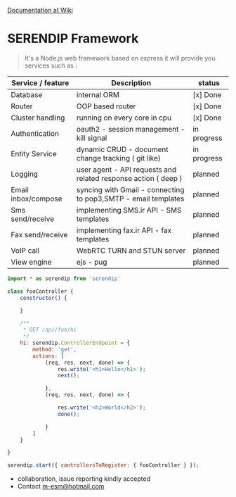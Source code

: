 
[Documentation at Wiki](https://github.com/m-esm/serendip/wiki)
# SERENDIP Framework
> It's a Node.js web framework based on express it will provide you services such as :

| Service / feature | Description | status |
|-|-|-|
|Database | internal ORM | [x] Done | 
| Router | OOP based router | [x] Done |
|Cluster handling| running on every core in cpu | [x] Done |
|Authentication | oauth2 - session management - kill signal | in progress |
|Entity Service | dynamic CRUD - document change tracking ( git like)  |  in progress |
|Logging| user agent - API requests and related response action ( deep ) | planned |
|Email inbox/compose| syncing with Gmail - connecting to pop3,SMTP - email templates | planned |
|Sms send/receive| implementing SMS.ir API - SMS templates | planned |
|Fax send/receive| implementing fax.ir API - fax templates | planned |
|VoIP call| WebRTC TURN and STUN server | planned |
|View engine | ejs - pug | planned |

```javascript
import * as serendip from 'serendip'

class fooController {
    constructor() {

    }

    /**
     * GET /api/foo/hi
     */
    hi: serendip.ControllerEndpoint = {
        method: 'get',
        actions: [
            (req, res, next, done) => {
                res.write('<h1>Hello</h1>');
                next();

            },
            (req, res, next, done) => {

                res.write('<h2>World</h2>');
                done();

            }
        ]
    }

}

serendip.start({ controllersToRegister: { fooController } });

```



* collaboration, issue reporting kindly accepted
* Contact m-esm@hotmail.com 
